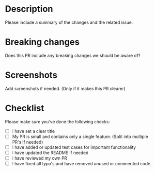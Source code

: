 # Description

Please include a summary of the changes and the related issue.

# Breaking changes

Does this PR include any breaking changes we should be aware of?

# Screenshots

Add screenshots if needed. (Only if it makes this PR clearer)

# Checklist

Please make sure you've done the following checks:

- [ ] I have set a clear title
- [ ] My PR is small and contains only a single feature. (Split into multiple PR's if needed)
- [ ] I have added or updated test cases for important functionality
- [ ] I have updated the README if needed
- [ ] I have reviewed my own PR
- [ ] I have fixed all typo's and have removed unused or commented code
